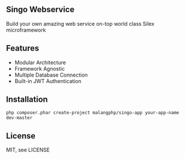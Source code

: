 ## Singo Webservice

Build your own amazing web service on-top world class Silex microframework

## Features

* Modular Architecture
* Framework Agnostic
* Multiple Database Connection
* Built-in JWT Authentication

## Installation

```
php composer.phar create-project malangphp/singo-app your-app-name dev-master
```

## License

MIT, see LICENSE